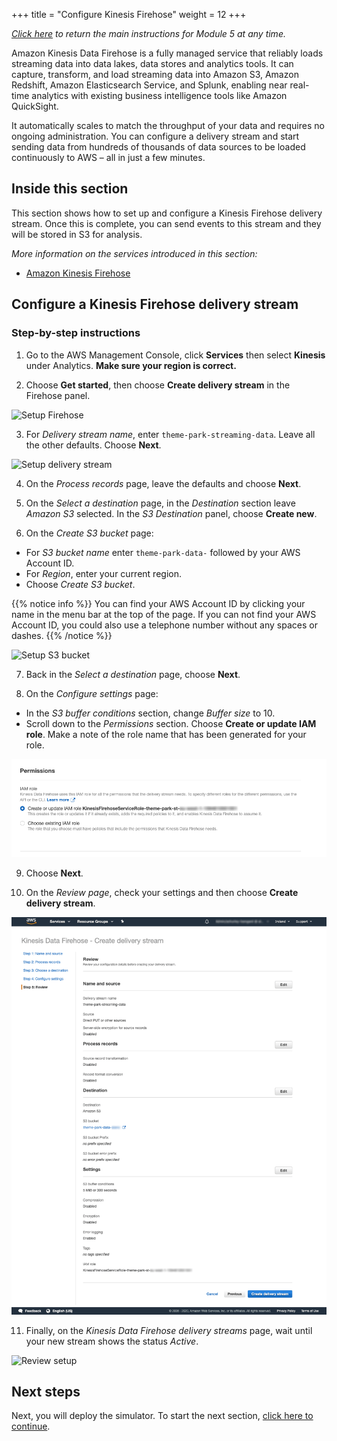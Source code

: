 +++
title = "Configure Kinesis Firehose"
weight = 12
+++

*[Click here](./0-overview.html) to return the main instructions for Module 5 at any time.*

Amazon Kinesis Data Firehose is a fully managed service that reliably loads streaming data into data lakes, data stores and analytics tools. It can capture, transform, and load streaming data into Amazon S3, Amazon Redshift, Amazon Elasticsearch Service, and Splunk, enabling near real-time analytics with existing business intelligence tools like Amazon QuickSight.

It automatically scales to match the throughput of your data and requires no ongoing administration. You can configure a delivery stream and start sending data from hundreds of thousands of data sources to be loaded continuously to AWS – all in just a few minutes. 

## Inside this section

This section shows how to set up and configure a Kinesis Firehose delivery stream. Once this is complete, you can send events to this stream and they will be stored in S3 for analysis.

*More information on the services introduced in this section:*
* [Amazon Kinesis Firehose](https://aws.amazon.com/kinesis/data-firehose/)

## Configure a Kinesis Firehose delivery stream

### Step-by-step instructions ##

1. Go to the AWS Management Console, click **Services** then select **Kinesis** under Analytics. **Make sure your region is correct.**

2. Choose **Get started**, then choose **Create delivery stream** in the Firehose panel.

![Setup Firehose](/images/module5-1-firehose-setup1.png)

3. For *Delivery stream name*, enter `theme-park-streaming-data`. Leave all the other defaults. Choose **Next**.

![Setup delivery stream](/images/module5-1-firehose-setup2.png)

4. On the *Process records* page, leave the defaults and choose **Next**.

5. On the *Select a destination* page, in the *Destination* section leave *Amazon S3* selected. In the *S3 Destination* panel, choose **Create new**.

6. On the *Create S3 bucket* page:
- For *S3 bucket name* enter `theme-park-data-` followed by your AWS Account ID. 
- For *Region*, enter your current region.
- Choose *Create S3 bucket*.

{{% notice info %}}
You can find your AWS Account ID by clicking your name in the menu bar at the top of the page. If you can not find your AWS Account ID, you could also use a telephone number without any spaces or dashes.
{{% /notice %}}


![Setup S3 bucket](/images/module5-1-firehose-setup3.png)

7. Back in the *Select a destination* page, choose **Next**.

8. On the *Configure settings* page:
- In the *S3 buffer conditions* section, change *Buffer size* to 10. 
- Scroll down to the *Permissions* section. Choose **Create or update IAM role**. Make a note of the role name that has been generated for your role.

![Setup IAM](/images/module5-1-firehose-setup4.png)

9. Choose **Next**.

10. On the *Review page*, check your settings and then choose **Create delivery stream**.

![Review setup](/images/module5-1-firehose-setup6.png)

11. Finally, on the *Kinesis Data Firehose delivery streams* page, wait until your new stream shows the status *Active*.

![Review setup](/images/module5-1-firehose-setup7.png)

## Next steps

Next, you will deploy the simulator. To start the next section, [click here to continue](./2-simulator.html).
